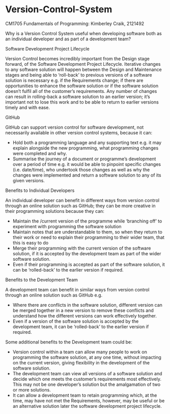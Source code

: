 # Version-Control-System
CM1705 Fundamentals of Programming: Kimberley Craik, 2121492

Why is a Version Control System useful when developing software both as an individual developer and as part of a development team?

Software Development Project Lifecycle

Version Control becomes incredibly important from the Design stage forward, of the Software Development Project Lifecycle.  Iterative changes to any software solution will happen between the Design and Maintenance stages and being able to ‘roll-back’ to previous versions of a software solution is necessary e.g.  if the Requirements change; if there are opportunities to enhance the software solution or if the software solution doesn’t fulfil all of the customer’s requirements.  Any number of changes can result in rolling-back a software solution to an earlier version; it’s important not to lose this work and to be able to return to earlier versions timely and with ease.

GitHub

GitHub can support version control for software development, not necessarily available in other version control systems, because it can:

- Hold both a programming language and any supporting text e.g. it may explain alongside the new programming, what programming changes were completed and why.
- Summarise the journey of a document or programme’s development over a period of time e.g. it would be able to pinpoint specific changes (i.e. date/time), who undertook those changes as well as why the changes were implemented and return a software solution to any of its given versions.

Benefits to Individual Developers

An individual developer can benefit in different ways from version control through an online solution such as GitHub; they can be more creative in their programming solutions because they can:

- Maintain the /current version of the programme while ‘branching off’ to experiment with programming the software solution
- Maintain notes that are understandable to them, so when they return to their work or need to explain their programming to their wider team, that this is easy to do
- Merge their programming with the current version of the software solution, if it is accepted by the development team as part of the wider software solution.
- Even if their programming is accepted as part of the software solution, it can be ‘rolled-back’ to the earlier version if required. 

Benefits to the Development Team

A development team can benefit in similar ways from version control through an online solution such as GitHub e.g.

- Where there are conflicts in the software solution, different version can be merged together in a new version to remove these conflicts and understand how the different versions can work effectively together.
- Even if a version of the software solution is accepted by the development team, it can be ‘rolled-back’ to the earlier version if required. 

Some additional benefits to the Development team could be:

- Version control within a team can allow many people to work on programming the software solution, at any one time, without impacting on the current version, giving flexibility in the development of the software solution.
- The development team can view all versions of a software solution and decide which one meets the customer’s requirements most effectively.  This may not be one developer’s solution but the amalgamation of two or more solutions.
- It can allow a development team to retain programming which, at the time, may have not met the Requirements, however, may be useful or be an alternative solution later the software development project lifecycle.
